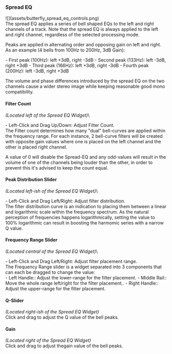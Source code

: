 <h3 class="txt-blue">Spread EQ</h2>
<div class="image">
![](assets/butterfly_spread_eq_controls.png)
</div>
</div>
The spread EQ applies a series of bell shaped EQs to the left and right channels of a track. Note that the spread EQ is always applied to the left and right channel, regardless of the selected processing mode.


Peaks are applied in alternating order and opposing gain on left and right.
As an example (4 bells from 100Hz to 200Hz, 3dB Gain):
<div class="block bg-dark-1">
- <span class="txt-purple">First peak (100Hz)</span>: left +3dB, right -3dB
- <span class="txt-purple">Second peak (133Hz)</span>: left -3dB, right +3dB
- <span class="txt-purple">Third peak (166Hz)</span>: left +3dB, right -3dB
- <span class="txt-purple">Fourth peak (200Hz)</span>: left -3dB, right +3dB
</div>

The volume and phase differences introduced by the spread EQ on the two channels cause a wider stereo image while keeping reasonable good mono compatibility.
<br/>

#### Filter Count
<span class="location">*(Located left of the Spread EQ Widget)*</span>\
<div class="block controls bg-dark-2">
- <span class="item">Left-Click and Drag Up/Down:</span> Adjust Filter Count.
</div>
The Filter count determines how many "dual" bell-curves are applied within the frequency range.
For each instance, 2 bell-curve filters will be created with opposite gain values where one is placed on the left channel and the other is placed right channel.

A value of 0 will disable the Spread-EQ and any odd-values will result in the volume of one of the channels being louder than the other, in order to prevent this it's advised to keep the count equal.
<div class="pb"></div>

#### Peak Distribution Slider
<span class="location">*(Located left-ish of the Spread EQ Widget)*</span>\
<div class="block controls bg-dark-2">
- <span class="item">Left-Click and Drag Left/Right:</span> Adjust filter distribution.
</div>
The filter distribution curve is an indication to placing them between a linear and logarithmic
scale within the frequency spectrum. As the natural perception of frequencies happens logarithmically,
setting the value to 100% logarithmic can result in boosting the harmomic series with a narrow Q value.
<span class="spacer"/>

#### Frequency Range Slider
<span class="location">*(Located central of the Spread EQ Widget)*</span>\
<div class="block controls bg-dark-2">
- <span class="item">Left-Click and Drag Left/Right:</span> Adjust filter placement range.
</div>
The Frequency Range slider is a widget separated into 3 components that can each be dragged to
change the value:
<div class="block bg-dark-1">
- <span class="txt-purple">Left Handle:</span>: Adjust the lower-range for the filter placement.
- <span class="txt-purple">Middle Rail:</span>: Move the whole range left/right for the filter placement..
- <span class="txt-purple">Right Handle:</span>: Adjust the upper-range for the filter placement.
</div>
<span class="spacer"/>

#### Q-Slider
<span class="location">*(Located right-ish of the Spread EQ Widget)*</span>\
Click and drag to adjust the Q value of the bell peaks.
<span class="spacer"/>

#### Gain
<span class="location">*(Located right of the Spread EQ Widget)*</span>\
Click and drag to adjust thegain value of the bell peaks.
<div class="pb"></div>